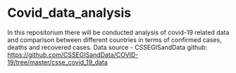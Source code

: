 # Covid_data_analysis
In this repositorium there will be conducted analysis of covid-19 related data and comparison between different countries in terms of confirmed cases, deaths and recovered cases. 
Data source - CSSEGISandData github: https://github.com/CSSEGISandData/COVID-19/tree/master/csse_covid_19_data 

